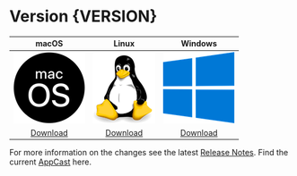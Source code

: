 # Version {VERSION}

| macOS | Linux | Windows |
| :---------: | :---------: | :---------: |
| [![](assets/macos.png)](downloads/{VERSION}/metadata.zip) | [![](assets/linux.png)](downloads/{VERSION}/metadata.zip) | [![](assets/windows.png)](downloads/{VERSION}/metadata.zip) |
| [Download](downloads/{VERSION}/metadata-{VERSION}.zip) | [Download](downloads/{VERSION}/metadata-{VERSION}.zip) | [Download](downloads/{VERSION}/metadata-{VERSION}.zip)|

For more information on the changes see the latest [Release Notes](release-notes/{VERSION}/release_notes.html).
Find the current [AppCast](appcast.xml) here.

